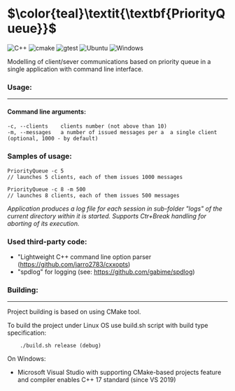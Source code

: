 # $\color{teal}\textit{\textbf{PriorityQueue}}$

![C++](https://img.shields.io/badge/C++-17-purple?logo=C++)
![cmake](https://img.shields.io/badge/cmake-3.30-brightgreen)
![gtest](https://img.shields.io/badge/GTest-1.14.0-blueviolet)
![Ubuntu](https://img.shields.io/badge/Ubuntu-18.04+-red?logo=Ubuntu)
![Windows](https://img.shields.io/badge/Windows-11-blue?logo=Windows)



Modelling of client/sever communications based on priority queue in a single application with command line interface.


### Usage:
-------------------------------------------------------------------------

#### Command line arguments:

```
-c, --clients    clients number (not above than 10)
-m, --messages   a number of issued messages per a  a single client (optional, 1000 - by default)

```
### Samples of usage:

```
PriorityQueue -c 5 
// launches 5 clients, each of them issues 1000 messages 

PriorityQueue -c 8 -m 500
// launches 8 clients, each of them issues 500 messages 

```


*Application produces a log file for each session in sub-folder "logs" of the current directory within it is started.
Supports Ctr+Break handling for aborting of its execution.*


### Used third-party code:

 - "Lightweight C++ command line option parser (https://github.com/jarro2783/cxxopts)
- "spdlog" for logging (see: https://github.com/gabime/spdlog)


### Building:
-------------------------------------------------------------------------

Project building is based on using CMake tool.

To build the project under Linux OS use build.sh script with build type specification:

```
    ./build.sh release (debug)
```

On Windows:
  - Microsoft Visual Studio with supporting CMake-based projects feature and 
    compiler enables C++ 17 standard (since VS 2019)


